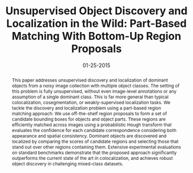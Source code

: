 ---
{
  "title": "Unsupervised Object Discovery and Localization in the Wild: Part-Based Matching With Bottom-Up Region Proposals",
  "date": "01-25-2015",
  "authors": [
    "Minsu Cho", "Suha Kwak", "Cordelia Schmid", "Jean Ponce"
  ],
  "abstract": "This paper addresses unsupervised discovery and localization of dominant objects from a noisy image collection with multiple object classes. The setting of this problem is fully unsupervised, without even image-level annotations or any assumption of a single dominant class. This is far more general than typical colocalization, cosegmentation, or weakly-supervised localization tasks. We tackle the discovery and localization problem using a part-based region matching approach: We use off-the-shelf region proposals to form a set of candidate bounding boxes for objects and object parts. These regions are efficiently matched across images using a probabilistic Hough transform that evaluates the confidence for each candidate correspondence considering both appearance and spatial consistency. Dominant objects are discovered and localized by comparing the scores of candidate regions and selecting those that stand out over other regions containing them. Extensive experimental evaluations on standard benchmarks demonstrate that the proposed approach significantly outperforms the current state of the art in colocalization, and achieves robust object discovery in challenging mixed-class datasets.",
  "bibtex": "@InProceedings{cho2015,
    author = {Minsu Cho and Suha Kwak and Cordelia Schmid and Jean Ponce},
    title = {Unsupervised Object Discovery and Localization in the Wild: Part-based Matching with Bottom-up Region Proposals},
    booktitle = {Proceedings of the IEEE Conference on Computer Vision and Pattern Recognition},
    year = {2015}
  }",
  "links": [
    {
      "title": "PDF",
      "type": "pdf",
      "url": "https://arxiv.org/pdf/1501.06170"
    },
    {
      "title": "arXiv.org",
      "type": "arxiv",
      "url": "https://arxiv.org/abs/1501.06170"
    },
    {
      "title": "CVPR 2015",
      "type": "website",
      "url": "https://openaccess.thecvf.com/content_cvpr_2015/html/Cho_Unsupervised_Object_Discovery_2015_CVPR_paper.html"
    },
    {
      "title": "Project Webpage with Matlab Code",
      "type": "Website",
      "url": "https://www.di.ens.fr/willow/research/objectdiscovery/"
    },
  ],
  "tasks": [
      "object-discovery", "object-localization" 
  ],
  "methods": [
      "part-based-region-matching"
  ],
  "thumbnail": "unsupervised-object-discovery-and-localization-in-the-wild.jpg"
}
---